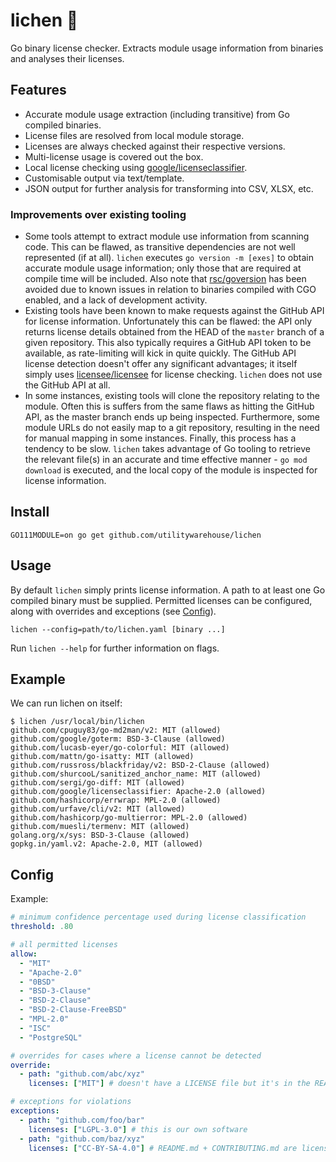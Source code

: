 # lichen 🍃

Go binary license checker. Extracts module usage information from binaries and analyses their licenses.

## Features

- Accurate module usage extraction (including transitive) from Go compiled binaries.
- License files are resolved from local module storage.
- Licenses are always checked against their respective versions.
- Multi-license usage is covered out the box.
- Local license checking using [google/licenseclassifier](https://github.com/google/licenseclassifier).
- Customisable output via text/template.
- JSON output for further analysis for transforming into CSV, XLSX, etc.

### Improvements over existing tooling

- Some tools attempt to extract module use information from scanning code. This can be flawed, as transitive
dependencies are not well represented (if at all). `lichen` executes `go version -m [exes]` to obtain accurate module
usage information; only those that are required at compile time will be included. Also note that 
[rsc/goversion](https://github.com/rsc/goversion) has been avoided due to known issues in relation to binaries compiled
with CGO enabled, and a lack of development activity.
- Existing tools have been known to make requests against the GitHub API for license information. Unfortunately this can
be flawed: the API only returns license details obtained from the HEAD of the `master` branch of a given repository. 
This also typically requires a GitHub API token to be available, as rate-limiting will kick in quite quickly. The
GitHub API license detection doesn't offer any significant advantages; it itself simply uses 
[licensee/licensee](https://github.com/licensee/licensee) for license checking. `lichen` does not use the GitHub API at
all.
- In some instances, existing tools will clone the repository relating to the module. Often this is suffers from the
same flaws as hitting the GitHub API, as the master branch ends up being inspected. Furthermore, some module URLs do
not easily map to a git repository, resulting in the need for manual mapping in some instances. Finally, this process
has a tendency to be slow. `lichen` takes advantage of Go tooling to retrieve the relevant file(s) in an accurate and 
time effective manner - `go mod download` is executed, and the local copy of the module is inspected for license
information.

## Install

```
GO111MODULE=on go get github.com/utilitywarehouse/lichen
```

## Usage

By default `lichen` simply prints license information. A path to at least one Go compiled binary must be supplied. 
Permitted licenses can be configured, along with overrides and exceptions (see [Config](#Config)).

```
lichen --config=path/to/lichen.yaml [binary ...]
```

Run ```lichen --help``` for further information on flags.

## Example

We can run lichen on itself:

```
$ lichen /usr/local/bin/lichen
github.com/cpuguy83/go-md2man/v2: MIT (allowed)
github.com/google/goterm: BSD-3-Clause (allowed)
github.com/lucasb-eyer/go-colorful: MIT (allowed)
github.com/mattn/go-isatty: MIT (allowed)
github.com/russross/blackfriday/v2: BSD-2-Clause (allowed)
github.com/shurcooL/sanitized_anchor_name: MIT (allowed)
github.com/sergi/go-diff: MIT (allowed)
github.com/google/licenseclassifier: Apache-2.0 (allowed)
github.com/hashicorp/errwrap: MPL-2.0 (allowed)
github.com/urfave/cli/v2: MIT (allowed)
github.com/hashicorp/go-multierror: MPL-2.0 (allowed)
github.com/muesli/termenv: MIT (allowed)
golang.org/x/sys: BSD-3-Clause (allowed)
gopkg.in/yaml.v2: Apache-2.0, MIT (allowed)
```

## Config

Example:

```yaml
# minimum confidence percentage used during license classification
threshold: .80

# all permitted licenses
allow:
  - "MIT"
  - "Apache-2.0"
  - "0BSD"
  - "BSD-3-Clause"
  - "BSD-2-Clause"
  - "BSD-2-Clause-FreeBSD"
  - "MPL-2.0"
  - "ISC"
  - "PostgreSQL"

# overrides for cases where a license cannot be detected
override:
  - path: "github.com/abc/xyz"
    licenses: ["MIT"] # doesn't have a LICENSE file but it's in the README

# exceptions for violations
exceptions:
  - path: "github.com/foo/bar"
    licenses: ["LGPL-3.0"] # this is our own software
  - path: "github.com/baz/xyz"
    licenses: ["CC-BY-SA-4.0"] # README.md + CONTRIBUTING.md are licensed under CC-BY-SA-4.0 (unused by us)
```